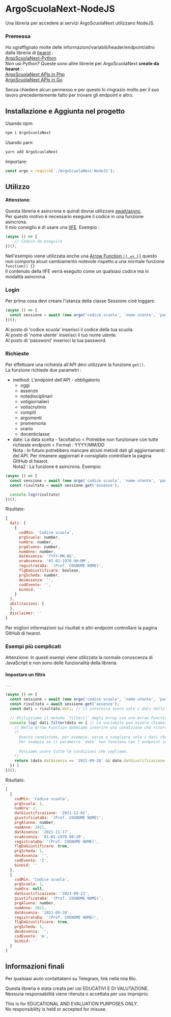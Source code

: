 # ArgoScuolaNext-NodeJS

Una libreria per accedere ai servizi ArgoScuolaNext utilizzano NodeJS.

### Premessa

Ho sgraffignato molte delle informazioni/variabili/header/endpoint/altro dalla libreria di [hearot](https://github.com/hearot/) :  
[ArgoScuolaNext-Python](https://github.com/hearot/ArgoScuolaNext-Python)  
Non usi Python? Queste sono altre librerie per ArgoScuolaNext **create da hearot** :  
[ArgoScuolaNext APIs in Php](https://github.com/hearot/ArgoScuolaNext)  
[ArgoScuolaNext APIs in Go](https://github.com/hearot/ArgoScuolaNext-go)  

Senza chiedere alcun permesso e per questo lo ringrazio molto per il suo lavoro precedentemente fatto per trovare gli endpoint e altro.

## Installazione e Aggiunta nel progetto

Usando npm:
```bash
npm i ArgoScuolaNext
```

Usando yarn:
```bash
yarn add ArgoScuolaNext
```

Importare:
```js
const argo = require('./ArgoScuolaNext-NodeJS');
```

## Utilizzo

#### Attenzione:  
Questa libreria è asincrona e quindi dovrai utilizzare [await/async](https://discordjs.guide/additional-info/async-await.html).    
Per questo motivo è necessario eseguire il codice in una funzione asincrona.  
Il mio consiglio è di usare una [IIFE](https://developer.mozilla.org/en-US/docs/Glossary/IIFE). Esempio :
```js
(async () => {
	// Codice da eseguire
})();
```
Nell'esempio viene utilizzata anche una [Arrow Function `() => {}`](https://developer.mozilla.org/en-US/docs/Web/JavaScript/Reference/Functions/Arrow_functions) questo non comporta alcun cambiamento notevole rispetto a una normale funzione `function() {}`  
Il contenuto della IIFE verrà eseguito come un qualsiasi codice ma in modalità asincrona.

### Login

Per prima cosa devi creare l'istanza della classe Sessione cioè loggare.  

```js
(async () => {
  const sessione = await (new argo('codice scuola', 'nome utente', 'password'));
})();
```
Al posto di 'codice scuola' inserisci il codice della tua scuola.  
Al posto di 'nome utente' inserisci il tuo nome utente.  
Al posto di 'password' inserisci la tua password.

### Richieste

Per effettuare una richiesta all'API devi utilizzare la funzione `get()`.  
La funzione richiede due parametri :  
- method: L'endpoint dell'API   - obbligatorio
  - oggi
  - assenze
  - notedisciplinari
  - votigiornalieri
  - votiscrutinio
  - compiti
  - argomenti
  - promemoria
  - orario
  - docenticlasse
- date: La data scelta          - facoltativo < Potrebbe non funzionare con tutte richieste endpoint < Format : YYYY/MM/DD  
Nota : In futuro potrebbero mancare alcuni metodi dati gli aggiornamenti del API. Per rimanere aggiornati è consigliato controllare la pagina GItHub di hearot.  
Nota2 : La funzione è asincrona.
Esempio:
```js
(async () => {
  const sessione = await (new argo('codice scuola', 'nome utente', 'password'));
  const risultato = await sessione.get('assenze');

  console.log(risultato)
})();
```
Risultato:
```js
{
  dati: [
    {
      codMin: 'Codice scuola',
      prgScuola: number,
      numOra: number,
      prgAlunno: number,
      numAnno: number,
      datAssenza: 'YYYY-MM-DD',
      oraAssenza: '01-01-1970 HH:MM',
      registrataDa: '(Prof. COGNOME NOME)',
      flgDaGiustificare: boolean,
      prgScheda: number,
      desAssenza: '',
      codEvento: '',
      binUid: ''
    }
  ],
  abilitazioni: {
  },
  disclaimer: ''
}
```
Per migliori informazioni sui risultati e altri endpoint controllare la pagina GItHub di hearot.

### Esempi più complicati

Attenzione: In questi esempi viene utilizzata la normale conoscenza di JavaScript e non sono delle funzionalità della libreria.

#### Impostare un filtro
```js
...

(async () => {
  const sessione = await (new argo('codice scuola', 'nome utente', 'password'));
  const risultato = await sessione.get('assenze');
  const dati = risultato.dati; // Ci interessa avere solo i dati dalla risposta, non le abilitazioni o il disclaimer. Questo ritorna una variabile di tipo Array.
  
  // Utilizziamo il metodo `filter()` degli Array con una Arrow Function per impostare il filtro.
  console.log( dati.filter(dato => { // La variabile può essere chiamata in qualsiasi modo. Io ho scelto dato.
  	// Nella Arrow Function dobbiamo inserire una condizione che ritordi true.
	/*
	  Questa condizione, per esempio, serve a scegliere solo i dati che hanno una certa data.
	  Per esempio se il parametro `date` non funziona con l'endpoint scelto.
	  
	  Possiamo usare tutte le condizioni che vogliamo.
	*/
	return (dato.datAssenza == '2021-09-20' && dato.datGiustificazione == '2021-10-14') || dato.datAssenza == '2021-11-17'
  }) )
})();
```
Risultato:
```js
[
  {
    codMin: 'Codice scuola',
    prgScuola: 1,
    numOra: 1,
    datGiustificazione: '2021-12-02',
    giustificataDa: '(Prof. COGNOME NOME)',
    prgAlunno: number,
    numAnno: 2021,
    datAssenza: '2021-11-17',
    oraAssenza: '01-01-1970 08:20',
    registrataDa: '(Prof. COGNOME NOME)',
    flgDaGiustificare: true,
    prgScheda: 1,
    desAssenza: '',
    codEvento: 'I',
    binUid: ''
  },
  {
    codMin: 'Codice scuola',
    prgScuola: 1,
    numOra: null,
    datGiustificazione: '2021-09-21',
    giustificataDa: '(Prof. COGNOME NOME)',
    prgAlunno: number,
    numAnno: 2021,
    datAssenza: '2021-09-20',
    registrataDa: '(Prof. COGNOME NOME)',
    flgDaGiustificare: true,
    prgScheda: 1,
    desAssenza: '',
    codEvento: 'A',
    binUid: ''
  }
]
```

## Informazioni finali

Per qualsiasi aiuto contattatemi su Telegram, link nella mia Bio.

Questa libreria è stata creata per usi EDUCATIVI E DI VALUTAZIONE.  
Nessuna responsabilità viene ritenuta o accettata per uso improprio.  

This is for EDUCATIONAL AND EVALUATION PURPOSES ONLY.  
No responsibility is held or accepted for misuse.
